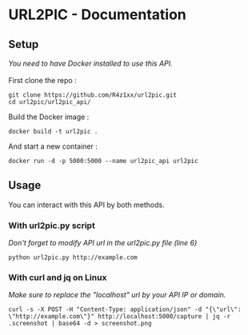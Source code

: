 # URL2PIC - Documentation
## Setup
*You need to have Docker installed to use this API.* <br> <br>
First clone the repo :
```
git clone https://github.com/R4z1xx/url2pic.git
cd url2pic/url2pic_api/
```
Build the Docker image :
```
docker build -t url2pic .
```
And start a new container : 
```
docker run -d -p 5000:5000 --name url2pic_api url2pic
```


## Usage
You can interact with this API by both methods.
### With url2pic.py script
*Don't forget to modify API url in the url2pic.py file (line 6)*
```
python url2pic.py http://example.com
```

### With curl and jq on Linux 
*Make sure to replace the "localhost" url by your API IP or domain.*
```
curl -s -X POST -H "Content-Type: application/json" -d "{\"url\": \"http://example.com\"}" http://localhost:5000/capture | jq -r .screenshot | base64 -d > screenshot.png
```
